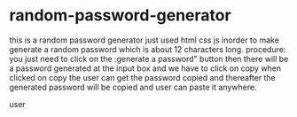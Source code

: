 # random-password-generator
this is a random password generator 
just used html css js inorder to make generate a random password which is about 12 characters long.
procedure:
you just need to click on the :generate a password" button
then there will be a password generated at the input box and we have to click on copy
when clicked on copy the user can get the password copied and thereafter the generated  password will be copied and 
user can paste it anywhere.

user
